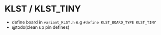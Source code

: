 # KLST / KLST_TINY

- define board in `variant_KLST.h` e.g `#define KLST_BOARD_TYPE KLST_TINY`
- @todo(clean up pin defines)
